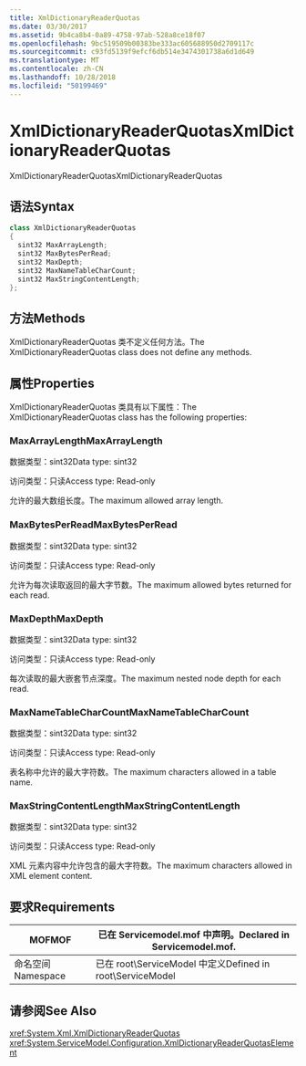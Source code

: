 ```yaml
---
title: XmlDictionaryReaderQuotas
ms.date: 03/30/2017
ms.assetid: 9b4ca8b4-0a89-4758-97ab-528a8ce18f07
ms.openlocfilehash: 9bc519509b00383be333ac605688950d2709117c
ms.sourcegitcommit: c93fd5139f9efcf6db514e3474301738a6d1d649
ms.translationtype: MT
ms.contentlocale: zh-CN
ms.lasthandoff: 10/28/2018
ms.locfileid: "50199469"
---
```

# <a name="xmldictionaryreaderquotas"></a><span data-ttu-id="9fed8-102">XmlDictionaryReaderQuotas</span><span class="sxs-lookup"><span data-stu-id="9fed8-102">XmlDictionaryReaderQuotas</span></span>
<span data-ttu-id="9fed8-103">XmlDictionaryReaderQuotas</span><span class="sxs-lookup"><span data-stu-id="9fed8-103">XmlDictionaryReaderQuotas</span></span>  
  
## <a name="syntax"></a><span data-ttu-id="9fed8-104">语法</span><span class="sxs-lookup"><span data-stu-id="9fed8-104">Syntax</span></span>  
  
```csharp
class XmlDictionaryReaderQuotas  
{  
  sint32 MaxArrayLength;  
  sint32 MaxBytesPerRead;  
  sint32 MaxDepth;  
  sint32 MaxNameTableCharCount;  
  sint32 MaxStringContentLength;  
};  
```  
  
## <a name="methods"></a><span data-ttu-id="9fed8-105">方法</span><span class="sxs-lookup"><span data-stu-id="9fed8-105">Methods</span></span>  
 <span data-ttu-id="9fed8-106">XmlDictionaryReaderQuotas 类不定义任何方法。</span><span class="sxs-lookup"><span data-stu-id="9fed8-106">The XmlDictionaryReaderQuotas class does not define any methods.</span></span>  
  
## <a name="properties"></a><span data-ttu-id="9fed8-107">属性</span><span class="sxs-lookup"><span data-stu-id="9fed8-107">Properties</span></span>  
 <span data-ttu-id="9fed8-108">XmlDictionaryReaderQuotas 类具有以下属性：</span><span class="sxs-lookup"><span data-stu-id="9fed8-108">The XmlDictionaryReaderQuotas class has the following properties:</span></span>  
  
### <a name="maxarraylength"></a><span data-ttu-id="9fed8-109">MaxArrayLength</span><span class="sxs-lookup"><span data-stu-id="9fed8-109">MaxArrayLength</span></span>  
 <span data-ttu-id="9fed8-110">数据类型：sint32</span><span class="sxs-lookup"><span data-stu-id="9fed8-110">Data type: sint32</span></span>  
  
 <span data-ttu-id="9fed8-111">访问类型：只读</span><span class="sxs-lookup"><span data-stu-id="9fed8-111">Access type: Read-only</span></span>  
  
 <span data-ttu-id="9fed8-112">允许的最大数组长度。</span><span class="sxs-lookup"><span data-stu-id="9fed8-112">The maximum allowed array length.</span></span>  
  
### <a name="maxbytesperread"></a><span data-ttu-id="9fed8-113">MaxBytesPerRead</span><span class="sxs-lookup"><span data-stu-id="9fed8-113">MaxBytesPerRead</span></span>  
 <span data-ttu-id="9fed8-114">数据类型：sint32</span><span class="sxs-lookup"><span data-stu-id="9fed8-114">Data type: sint32</span></span>  
  
 <span data-ttu-id="9fed8-115">访问类型：只读</span><span class="sxs-lookup"><span data-stu-id="9fed8-115">Access type: Read-only</span></span>  
  
 <span data-ttu-id="9fed8-116">允许为每次读取返回的最大字节数。</span><span class="sxs-lookup"><span data-stu-id="9fed8-116">The maximum allowed bytes returned for each read.</span></span>  
  
### <a name="maxdepth"></a><span data-ttu-id="9fed8-117">MaxDepth</span><span class="sxs-lookup"><span data-stu-id="9fed8-117">MaxDepth</span></span>  
 <span data-ttu-id="9fed8-118">数据类型：sint32</span><span class="sxs-lookup"><span data-stu-id="9fed8-118">Data type: sint32</span></span>  
  
 <span data-ttu-id="9fed8-119">访问类型：只读</span><span class="sxs-lookup"><span data-stu-id="9fed8-119">Access type: Read-only</span></span>  
  
 <span data-ttu-id="9fed8-120">每次读取的最大嵌套节点深度。</span><span class="sxs-lookup"><span data-stu-id="9fed8-120">The maximum nested node depth for each read.</span></span>  
  
### <a name="maxnametablecharcount"></a><span data-ttu-id="9fed8-121">MaxNameTableCharCount</span><span class="sxs-lookup"><span data-stu-id="9fed8-121">MaxNameTableCharCount</span></span>  
 <span data-ttu-id="9fed8-122">数据类型：sint32</span><span class="sxs-lookup"><span data-stu-id="9fed8-122">Data type: sint32</span></span>  
  
 <span data-ttu-id="9fed8-123">访问类型：只读</span><span class="sxs-lookup"><span data-stu-id="9fed8-123">Access type: Read-only</span></span>  
  
 <span data-ttu-id="9fed8-124">表名称中允许的最大字符数。</span><span class="sxs-lookup"><span data-stu-id="9fed8-124">The maximum characters allowed in a table name.</span></span>  
  
### <a name="maxstringcontentlength"></a><span data-ttu-id="9fed8-125">MaxStringContentLength</span><span class="sxs-lookup"><span data-stu-id="9fed8-125">MaxStringContentLength</span></span>  
 <span data-ttu-id="9fed8-126">数据类型：sint32</span><span class="sxs-lookup"><span data-stu-id="9fed8-126">Data type: sint32</span></span>  
  
 <span data-ttu-id="9fed8-127">访问类型：只读</span><span class="sxs-lookup"><span data-stu-id="9fed8-127">Access type: Read-only</span></span>  
  
 <span data-ttu-id="9fed8-128">XML 元素内容中允许包含的最大字符数。</span><span class="sxs-lookup"><span data-stu-id="9fed8-128">The maximum characters allowed in XML element content.</span></span>  
  
## <a name="requirements"></a><span data-ttu-id="9fed8-129">要求</span><span class="sxs-lookup"><span data-stu-id="9fed8-129">Requirements</span></span>  
  
|<span data-ttu-id="9fed8-130">MOF</span><span class="sxs-lookup"><span data-stu-id="9fed8-130">MOF</span></span>|<span data-ttu-id="9fed8-131">已在 Servicemodel.mof 中声明。</span><span class="sxs-lookup"><span data-stu-id="9fed8-131">Declared in Servicemodel.mof.</span></span>|  
|---------|-----------------------------------|  
|<span data-ttu-id="9fed8-132">命名空间</span><span class="sxs-lookup"><span data-stu-id="9fed8-132">Namespace</span></span>|<span data-ttu-id="9fed8-133">已在 root\ServiceModel 中定义</span><span class="sxs-lookup"><span data-stu-id="9fed8-133">Defined in root\ServiceModel</span></span>|  
  
## <a name="see-also"></a><span data-ttu-id="9fed8-134">请参阅</span><span class="sxs-lookup"><span data-stu-id="9fed8-134">See Also</span></span>  
 <xref:System.Xml.XmlDictionaryReaderQuotas>  
 <xref:System.ServiceModel.Configuration.XmlDictionaryReaderQuotasElement>
